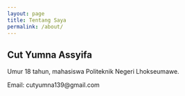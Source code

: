 ```yaml
---
layout: page
title: Tentang Saya
permalink: /about/
---
```


<h2>Cut Yumna Assyifa</h2>
<p>Umur 18 tahun, mahasiswa Politeknik Negeri Lhokseumawe.</p>
<p>Email: cutyumna139@gmail.com</p>